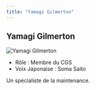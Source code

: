 ```yaml
---
title: "Yamagi Gilmerton"
---
```


Yamagi Gilmerton
----------------


![Yamagi Gilmerton](/images/stories/saga/g-tekketsu/persos/yamagi-gilmerton.png)
* Rôle : Membre du CGS
* Voix Japonaise : Soma Saito


Un spécialiste de la maintenance.



